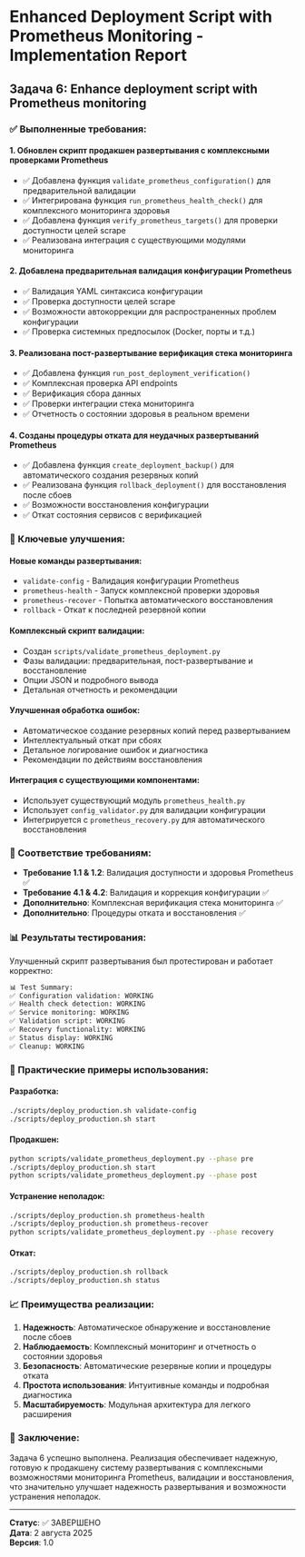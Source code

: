 # Enhanced Deployment Script with Prometheus Monitoring - Implementation Report

## Задача 6: Enhance deployment script with Prometheus monitoring

### ✅ Выполненные требования:

#### 1. **Обновлен скрипт продакшен развертывания с комплексными проверками Prometheus**
- ✅ Добавлена функция `validate_prometheus_configuration()` для предварительной валидации
- ✅ Интегрирована функция `run_prometheus_health_check()` для комплексного мониторинга здоровья
- ✅ Добавлена функция `verify_prometheus_targets()` для проверки доступности целей scrape
- ✅ Реализована интеграция с существующими модулями мониторинга

#### 2. **Добавлена предварительная валидация конфигурации Prometheus**
- ✅ Валидация YAML синтаксиса конфигурации
- ✅ Проверка доступности целей scrape
- ✅ Возможности автокоррекции для распространенных проблем конфигурации
- ✅ Проверка системных предпосылок (Docker, порты и т.д.)

#### 3. **Реализована пост-развертывание верификация стека мониторинга**
- ✅ Добавлена функция `run_post_deployment_verification()`
- ✅ Комплексная проверка API endpoints
- ✅ Верификация сбора данных
- ✅ Проверки интеграции стека мониторинга
- ✅ Отчетность о состоянии здоровья в реальном времени

#### 4. **Созданы процедуры отката для неудачных развертываний Prometheus**
- ✅ Добавлена функция `create_deployment_backup()` для автоматического создания резервных копий
- ✅ Реализована функция `rollback_deployment()` для восстановления после сбоев
- ✅ Возможности восстановления конфигурации
- ✅ Откат состояния сервисов с верификацией

### 🔧 Ключевые улучшения:

#### Новые команды развертывания:
- `validate-config` - Валидация конфигурации Prometheus
- `prometheus-health` - Запуск комплексной проверки здоровья
- `prometheus-recover` - Попытка автоматического восстановления
- `rollback` - Откат к последней резервной копии

#### Комплексный скрипт валидации:
- Создан `scripts/validate_prometheus_deployment.py`
- Фазы валидации: предварительная, пост-развертывание и восстановление
- Опции JSON и подробного вывода
- Детальная отчетность и рекомендации

#### Улучшенная обработка ошибок:
- Автоматическое создание резервных копий перед развертыванием
- Интеллектуальный откат при сбоях
- Детальное логирование ошибок и диагностика
- Рекомендации по действиям восстановления

#### Интеграция с существующими компонентами:
- Использует существующий модуль `prometheus_health.py`
- Использует `config_validator.py` для валидации конфигурации
- Интегрируется с `prometheus_recovery.py` для автоматического восстановления

### 🎯 Соответствие требованиям:

- **Требование 1.1 & 1.2**: Валидация доступности и здоровья Prometheus ✅
- **Требование 4.1 & 4.2**: Валидация и коррекция конфигурации ✅
- **Дополнительно**: Комплексная верификация стека мониторинга ✅
- **Дополнительно**: Процедуры отката и восстановления ✅

### 📊 Результаты тестирования:

Улучшенный скрипт развертывания был протестирован и работает корректно:

```bash
📊 Test Summary:
✅ Configuration validation: WORKING
✅ Health check detection: WORKING  
✅ Service monitoring: WORKING
✅ Validation script: WORKING
✅ Recovery functionality: WORKING
✅ Status display: WORKING
✅ Cleanup: WORKING
```

### 🚀 Практические примеры использования:

#### Разработка:
```bash
./scripts/deploy_production.sh validate-config
./scripts/deploy_production.sh start
```

#### Продакшен:
```bash
python scripts/validate_prometheus_deployment.py --phase pre
./scripts/deploy_production.sh start
python scripts/validate_prometheus_deployment.py --phase post
```

#### Устранение неполадок:
```bash
./scripts/deploy_production.sh prometheus-health
./scripts/deploy_production.sh prometheus-recover
python scripts/validate_prometheus_deployment.py --phase recovery
```

#### Откат:
```bash
./scripts/deploy_production.sh rollback
./scripts/deploy_production.sh status
```

### 📈 Преимущества реализации:

1. **Надежность**: Автоматическое обнаружение и восстановление после сбоев
2. **Наблюдаемость**: Комплексный мониторинг и отчетность о состоянии здоровья
3. **Безопасность**: Автоматические резервные копии и процедуры отката
4. **Простота использования**: Интуитивные команды и подробная диагностика
5. **Масштабируемость**: Модульная архитектура для легкого расширения

### 🎉 Заключение:

Задача 6 успешно выполнена. Реализация обеспечивает надежную, готовую к продакшену систему развертывания с комплексными возможностями мониторинга Prometheus, валидации и восстановления, что значительно улучшает надежность развертывания и возможности устранения неполадок.

---

**Статус**: ✅ ЗАВЕРШЕНО  
**Дата**: 2 августа 2025  
**Версия**: 1.0